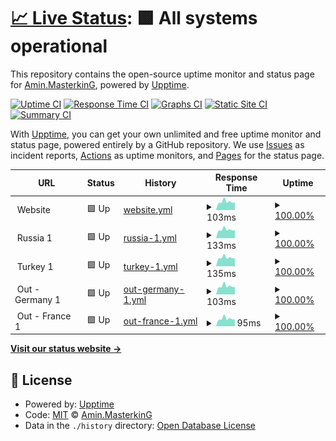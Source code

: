 # [📈 Live Status](https://stats.masterstream.ir): <!--live status--> **🟩 All systems operational**

This repository contains the open-source uptime monitor and status page for [Amin.MasterkinG](https://masterking32.com), powered by [Upptime](https://github.com/upptime/upptime).

[![Uptime CI](https://github.com/masterking32/masterstream_uptime/workflows/Uptime%20CI/badge.svg)](https://github.com/masterking32/masterstream_uptime/actions?query=workflow%3A%22Uptime+CI%22)
[![Response Time CI](https://github.com/masterking32/masterstream_uptime/workflows/Response%20Time%20CI/badge.svg)](https://github.com/masterking32/masterstream_uptime/actions?query=workflow%3A%22Response+Time+CI%22)
[![Graphs CI](https://github.com/masterking32/masterstream_uptime/workflows/Graphs%20CI/badge.svg)](https://github.com/masterking32/masterstream_uptime/actions?query=workflow%3A%22Graphs+CI%22)
[![Static Site CI](https://github.com/masterking32/masterstream_uptime/workflows/Static%20Site%20CI/badge.svg)](https://github.com/masterking32/masterstream_uptime/actions?query=workflow%3A%22Static+Site+CI%22)
[![Summary CI](https://github.com/masterking32/masterstream_uptime/workflows/Summary%20CI/badge.svg)](https://github.com/masterking32/masterstream_uptime/actions?query=workflow%3A%22Summary+CI%22)

With [Upptime](https://upptime.js.org), you can get your own unlimited and free uptime monitor and status page, powered entirely by a GitHub repository. We use [Issues](https://github.com/masterking32/masterstream_uptime/issues) as incident reports, [Actions](https://github.com/masterking32/masterstream_uptime/actions) as uptime monitors, and [Pages](https://stats.masterstream.ir) for the status page.

<!--start: status pages-->
<!-- This summary is generated by Upptime (https://github.com/upptime/upptime) -->
<!-- Do not edit this manually, your changes will be overwritten -->
<!-- prettier-ignore -->
| URL | Status | History | Response Time | Uptime |
| --- | ------ | ------- | ------------- | ------ |
| <img alt="" src="https://icons.duckduckgo.com/ip3/null.ico" height="13"> Website | 🟩 Up | [website.yml](https://github.com/masterking32/masterstream_uptime/commits/HEAD/history/website.yml) | <details><summary><img alt="Response time graph" src="./graphs/website/response-time-week.png" height="20"> 103ms</summary><br><a href="https://stats.masterstream.ir/history/website"><img alt="Response time 120" src="https://img.shields.io/endpoint?url=https%3A%2F%2Fraw.githubusercontent.com%2Fmasterking32%2Fmasterstream_uptime%2FHEAD%2Fapi%2Fwebsite%2Fresponse-time.json"></a><br><a href="https://stats.masterstream.ir/history/website"><img alt="24-hour response time 92" src="https://img.shields.io/endpoint?url=https%3A%2F%2Fraw.githubusercontent.com%2Fmasterking32%2Fmasterstream_uptime%2FHEAD%2Fapi%2Fwebsite%2Fresponse-time-day.json"></a><br><a href="https://stats.masterstream.ir/history/website"><img alt="7-day response time 103" src="https://img.shields.io/endpoint?url=https%3A%2F%2Fraw.githubusercontent.com%2Fmasterking32%2Fmasterstream_uptime%2FHEAD%2Fapi%2Fwebsite%2Fresponse-time-week.json"></a><br><a href="https://stats.masterstream.ir/history/website"><img alt="30-day response time 107" src="https://img.shields.io/endpoint?url=https%3A%2F%2Fraw.githubusercontent.com%2Fmasterking32%2Fmasterstream_uptime%2FHEAD%2Fapi%2Fwebsite%2Fresponse-time-month.json"></a><br><a href="https://stats.masterstream.ir/history/website"><img alt="1-year response time 116" src="https://img.shields.io/endpoint?url=https%3A%2F%2Fraw.githubusercontent.com%2Fmasterking32%2Fmasterstream_uptime%2FHEAD%2Fapi%2Fwebsite%2Fresponse-time-year.json"></a></details> | <details><summary><a href="https://stats.masterstream.ir/history/website">100.00%</a></summary><a href="https://stats.masterstream.ir/history/website"><img alt="All-time uptime 99.71%" src="https://img.shields.io/endpoint?url=https%3A%2F%2Fraw.githubusercontent.com%2Fmasterking32%2Fmasterstream_uptime%2FHEAD%2Fapi%2Fwebsite%2Fuptime.json"></a><br><a href="https://stats.masterstream.ir/history/website"><img alt="24-hour uptime 100.00%" src="https://img.shields.io/endpoint?url=https%3A%2F%2Fraw.githubusercontent.com%2Fmasterking32%2Fmasterstream_uptime%2FHEAD%2Fapi%2Fwebsite%2Fuptime-day.json"></a><br><a href="https://stats.masterstream.ir/history/website"><img alt="7-day uptime 100.00%" src="https://img.shields.io/endpoint?url=https%3A%2F%2Fraw.githubusercontent.com%2Fmasterking32%2Fmasterstream_uptime%2FHEAD%2Fapi%2Fwebsite%2Fuptime-week.json"></a><br><a href="https://stats.masterstream.ir/history/website"><img alt="30-day uptime 100.00%" src="https://img.shields.io/endpoint?url=https%3A%2F%2Fraw.githubusercontent.com%2Fmasterking32%2Fmasterstream_uptime%2FHEAD%2Fapi%2Fwebsite%2Fuptime-month.json"></a><br><a href="https://stats.masterstream.ir/history/website"><img alt="1-year uptime 99.45%" src="https://img.shields.io/endpoint?url=https%3A%2F%2Fraw.githubusercontent.com%2Fmasterking32%2Fmasterstream_uptime%2FHEAD%2Fapi%2Fwebsite%2Fuptime-year.json"></a></details>
| <img alt="" src="https://icons.duckduckgo.com/ip3/null.ico" height="13"> Russia 1 | 🟩 Up | [russia-1.yml](https://github.com/masterking32/masterstream_uptime/commits/HEAD/history/russia-1.yml) | <details><summary><img alt="Response time graph" src="./graphs/russia-1/response-time-week.png" height="20"> 133ms</summary><br><a href="https://stats.masterstream.ir/history/russia-1"><img alt="Response time 141" src="https://img.shields.io/endpoint?url=https%3A%2F%2Fraw.githubusercontent.com%2Fmasterking32%2Fmasterstream_uptime%2FHEAD%2Fapi%2Frussia-1%2Fresponse-time.json"></a><br><a href="https://stats.masterstream.ir/history/russia-1"><img alt="24-hour response time 124" src="https://img.shields.io/endpoint?url=https%3A%2F%2Fraw.githubusercontent.com%2Fmasterking32%2Fmasterstream_uptime%2FHEAD%2Fapi%2Frussia-1%2Fresponse-time-day.json"></a><br><a href="https://stats.masterstream.ir/history/russia-1"><img alt="7-day response time 133" src="https://img.shields.io/endpoint?url=https%3A%2F%2Fraw.githubusercontent.com%2Fmasterking32%2Fmasterstream_uptime%2FHEAD%2Fapi%2Frussia-1%2Fresponse-time-week.json"></a><br><a href="https://stats.masterstream.ir/history/russia-1"><img alt="30-day response time 137" src="https://img.shields.io/endpoint?url=https%3A%2F%2Fraw.githubusercontent.com%2Fmasterking32%2Fmasterstream_uptime%2FHEAD%2Fapi%2Frussia-1%2Fresponse-time-month.json"></a><br><a href="https://stats.masterstream.ir/history/russia-1"><img alt="1-year response time 138" src="https://img.shields.io/endpoint?url=https%3A%2F%2Fraw.githubusercontent.com%2Fmasterking32%2Fmasterstream_uptime%2FHEAD%2Fapi%2Frussia-1%2Fresponse-time-year.json"></a></details> | <details><summary><a href="https://stats.masterstream.ir/history/russia-1">100.00%</a></summary><a href="https://stats.masterstream.ir/history/russia-1"><img alt="All-time uptime 81.01%" src="https://img.shields.io/endpoint?url=https%3A%2F%2Fraw.githubusercontent.com%2Fmasterking32%2Fmasterstream_uptime%2FHEAD%2Fapi%2Frussia-1%2Fuptime.json"></a><br><a href="https://stats.masterstream.ir/history/russia-1"><img alt="24-hour uptime 100.00%" src="https://img.shields.io/endpoint?url=https%3A%2F%2Fraw.githubusercontent.com%2Fmasterking32%2Fmasterstream_uptime%2FHEAD%2Fapi%2Frussia-1%2Fuptime-day.json"></a><br><a href="https://stats.masterstream.ir/history/russia-1"><img alt="7-day uptime 100.00%" src="https://img.shields.io/endpoint?url=https%3A%2F%2Fraw.githubusercontent.com%2Fmasterking32%2Fmasterstream_uptime%2FHEAD%2Fapi%2Frussia-1%2Fuptime-week.json"></a><br><a href="https://stats.masterstream.ir/history/russia-1"><img alt="30-day uptime 100.00%" src="https://img.shields.io/endpoint?url=https%3A%2F%2Fraw.githubusercontent.com%2Fmasterking32%2Fmasterstream_uptime%2FHEAD%2Fapi%2Frussia-1%2Fuptime-month.json"></a><br><a href="https://stats.masterstream.ir/history/russia-1"><img alt="1-year uptime 100.00%" src="https://img.shields.io/endpoint?url=https%3A%2F%2Fraw.githubusercontent.com%2Fmasterking32%2Fmasterstream_uptime%2FHEAD%2Fapi%2Frussia-1%2Fuptime-year.json"></a></details>
| <img alt="" src="https://icons.duckduckgo.com/ip3/null.ico" height="13"> Turkey 1 | 🟩 Up | [turkey-1.yml](https://github.com/masterking32/masterstream_uptime/commits/HEAD/history/turkey-1.yml) | <details><summary><img alt="Response time graph" src="./graphs/turkey-1/response-time-week.png" height="20"> 135ms</summary><br><a href="https://stats.masterstream.ir/history/turkey-1"><img alt="Response time 143" src="https://img.shields.io/endpoint?url=https%3A%2F%2Fraw.githubusercontent.com%2Fmasterking32%2Fmasterstream_uptime%2FHEAD%2Fapi%2Fturkey-1%2Fresponse-time.json"></a><br><a href="https://stats.masterstream.ir/history/turkey-1"><img alt="24-hour response time 120" src="https://img.shields.io/endpoint?url=https%3A%2F%2Fraw.githubusercontent.com%2Fmasterking32%2Fmasterstream_uptime%2FHEAD%2Fapi%2Fturkey-1%2Fresponse-time-day.json"></a><br><a href="https://stats.masterstream.ir/history/turkey-1"><img alt="7-day response time 135" src="https://img.shields.io/endpoint?url=https%3A%2F%2Fraw.githubusercontent.com%2Fmasterking32%2Fmasterstream_uptime%2FHEAD%2Fapi%2Fturkey-1%2Fresponse-time-week.json"></a><br><a href="https://stats.masterstream.ir/history/turkey-1"><img alt="30-day response time 136" src="https://img.shields.io/endpoint?url=https%3A%2F%2Fraw.githubusercontent.com%2Fmasterking32%2Fmasterstream_uptime%2FHEAD%2Fapi%2Fturkey-1%2Fresponse-time-month.json"></a><br><a href="https://stats.masterstream.ir/history/turkey-1"><img alt="1-year response time 143" src="https://img.shields.io/endpoint?url=https%3A%2F%2Fraw.githubusercontent.com%2Fmasterking32%2Fmasterstream_uptime%2FHEAD%2Fapi%2Fturkey-1%2Fresponse-time-year.json"></a></details> | <details><summary><a href="https://stats.masterstream.ir/history/turkey-1">100.00%</a></summary><a href="https://stats.masterstream.ir/history/turkey-1"><img alt="All-time uptime 99.71%" src="https://img.shields.io/endpoint?url=https%3A%2F%2Fraw.githubusercontent.com%2Fmasterking32%2Fmasterstream_uptime%2FHEAD%2Fapi%2Fturkey-1%2Fuptime.json"></a><br><a href="https://stats.masterstream.ir/history/turkey-1"><img alt="24-hour uptime 100.00%" src="https://img.shields.io/endpoint?url=https%3A%2F%2Fraw.githubusercontent.com%2Fmasterking32%2Fmasterstream_uptime%2FHEAD%2Fapi%2Fturkey-1%2Fuptime-day.json"></a><br><a href="https://stats.masterstream.ir/history/turkey-1"><img alt="7-day uptime 100.00%" src="https://img.shields.io/endpoint?url=https%3A%2F%2Fraw.githubusercontent.com%2Fmasterking32%2Fmasterstream_uptime%2FHEAD%2Fapi%2Fturkey-1%2Fuptime-week.json"></a><br><a href="https://stats.masterstream.ir/history/turkey-1"><img alt="30-day uptime 100.00%" src="https://img.shields.io/endpoint?url=https%3A%2F%2Fraw.githubusercontent.com%2Fmasterking32%2Fmasterstream_uptime%2FHEAD%2Fapi%2Fturkey-1%2Fuptime-month.json"></a><br><a href="https://stats.masterstream.ir/history/turkey-1"><img alt="1-year uptime 99.45%" src="https://img.shields.io/endpoint?url=https%3A%2F%2Fraw.githubusercontent.com%2Fmasterking32%2Fmasterstream_uptime%2FHEAD%2Fapi%2Fturkey-1%2Fuptime-year.json"></a></details>
| <img alt="" src="https://icons.duckduckgo.com/ip3/null.ico" height="13"> Out - Germany 1 | 🟩 Up | [out-germany-1.yml](https://github.com/masterking32/masterstream_uptime/commits/HEAD/history/out-germany-1.yml) | <details><summary><img alt="Response time graph" src="./graphs/out-germany-1/response-time-week.png" height="20"> 103ms</summary><br><a href="https://stats.masterstream.ir/history/out-germany-1"><img alt="Response time 120" src="https://img.shields.io/endpoint?url=https%3A%2F%2Fraw.githubusercontent.com%2Fmasterking32%2Fmasterstream_uptime%2FHEAD%2Fapi%2Fout-germany-1%2Fresponse-time.json"></a><br><a href="https://stats.masterstream.ir/history/out-germany-1"><img alt="24-hour response time 92" src="https://img.shields.io/endpoint?url=https%3A%2F%2Fraw.githubusercontent.com%2Fmasterking32%2Fmasterstream_uptime%2FHEAD%2Fapi%2Fout-germany-1%2Fresponse-time-day.json"></a><br><a href="https://stats.masterstream.ir/history/out-germany-1"><img alt="7-day response time 103" src="https://img.shields.io/endpoint?url=https%3A%2F%2Fraw.githubusercontent.com%2Fmasterking32%2Fmasterstream_uptime%2FHEAD%2Fapi%2Fout-germany-1%2Fresponse-time-week.json"></a><br><a href="https://stats.masterstream.ir/history/out-germany-1"><img alt="30-day response time 107" src="https://img.shields.io/endpoint?url=https%3A%2F%2Fraw.githubusercontent.com%2Fmasterking32%2Fmasterstream_uptime%2FHEAD%2Fapi%2Fout-germany-1%2Fresponse-time-month.json"></a><br><a href="https://stats.masterstream.ir/history/out-germany-1"><img alt="1-year response time 116" src="https://img.shields.io/endpoint?url=https%3A%2F%2Fraw.githubusercontent.com%2Fmasterking32%2Fmasterstream_uptime%2FHEAD%2Fapi%2Fout-germany-1%2Fresponse-time-year.json"></a></details> | <details><summary><a href="https://stats.masterstream.ir/history/out-germany-1">100.00%</a></summary><a href="https://stats.masterstream.ir/history/out-germany-1"><img alt="All-time uptime 99.55%" src="https://img.shields.io/endpoint?url=https%3A%2F%2Fraw.githubusercontent.com%2Fmasterking32%2Fmasterstream_uptime%2FHEAD%2Fapi%2Fout-germany-1%2Fuptime.json"></a><br><a href="https://stats.masterstream.ir/history/out-germany-1"><img alt="24-hour uptime 100.00%" src="https://img.shields.io/endpoint?url=https%3A%2F%2Fraw.githubusercontent.com%2Fmasterking32%2Fmasterstream_uptime%2FHEAD%2Fapi%2Fout-germany-1%2Fuptime-day.json"></a><br><a href="https://stats.masterstream.ir/history/out-germany-1"><img alt="7-day uptime 100.00%" src="https://img.shields.io/endpoint?url=https%3A%2F%2Fraw.githubusercontent.com%2Fmasterking32%2Fmasterstream_uptime%2FHEAD%2Fapi%2Fout-germany-1%2Fuptime-week.json"></a><br><a href="https://stats.masterstream.ir/history/out-germany-1"><img alt="30-day uptime 100.00%" src="https://img.shields.io/endpoint?url=https%3A%2F%2Fraw.githubusercontent.com%2Fmasterking32%2Fmasterstream_uptime%2FHEAD%2Fapi%2Fout-germany-1%2Fuptime-month.json"></a><br><a href="https://stats.masterstream.ir/history/out-germany-1"><img alt="1-year uptime 99.45%" src="https://img.shields.io/endpoint?url=https%3A%2F%2Fraw.githubusercontent.com%2Fmasterking32%2Fmasterstream_uptime%2FHEAD%2Fapi%2Fout-germany-1%2Fuptime-year.json"></a></details>
| <img alt="" src="https://icons.duckduckgo.com/ip3/null.ico" height="13"> Out - France 1 | 🟩 Up | [out-france-1.yml](https://github.com/masterking32/masterstream_uptime/commits/HEAD/history/out-france-1.yml) | <details><summary><img alt="Response time graph" src="./graphs/out-france-1/response-time-week.png" height="20"> 95ms</summary><br><a href="https://stats.masterstream.ir/history/out-france-1"><img alt="Response time 110" src="https://img.shields.io/endpoint?url=https%3A%2F%2Fraw.githubusercontent.com%2Fmasterking32%2Fmasterstream_uptime%2FHEAD%2Fapi%2Fout-france-1%2Fresponse-time.json"></a><br><a href="https://stats.masterstream.ir/history/out-france-1"><img alt="24-hour response time 86" src="https://img.shields.io/endpoint?url=https%3A%2F%2Fraw.githubusercontent.com%2Fmasterking32%2Fmasterstream_uptime%2FHEAD%2Fapi%2Fout-france-1%2Fresponse-time-day.json"></a><br><a href="https://stats.masterstream.ir/history/out-france-1"><img alt="7-day response time 95" src="https://img.shields.io/endpoint?url=https%3A%2F%2Fraw.githubusercontent.com%2Fmasterking32%2Fmasterstream_uptime%2FHEAD%2Fapi%2Fout-france-1%2Fresponse-time-week.json"></a><br><a href="https://stats.masterstream.ir/history/out-france-1"><img alt="30-day response time 100" src="https://img.shields.io/endpoint?url=https%3A%2F%2Fraw.githubusercontent.com%2Fmasterking32%2Fmasterstream_uptime%2FHEAD%2Fapi%2Fout-france-1%2Fresponse-time-month.json"></a><br><a href="https://stats.masterstream.ir/history/out-france-1"><img alt="1-year response time 111" src="https://img.shields.io/endpoint?url=https%3A%2F%2Fraw.githubusercontent.com%2Fmasterking32%2Fmasterstream_uptime%2FHEAD%2Fapi%2Fout-france-1%2Fresponse-time-year.json"></a></details> | <details><summary><a href="https://stats.masterstream.ir/history/out-france-1">100.00%</a></summary><a href="https://stats.masterstream.ir/history/out-france-1"><img alt="All-time uptime 99.71%" src="https://img.shields.io/endpoint?url=https%3A%2F%2Fraw.githubusercontent.com%2Fmasterking32%2Fmasterstream_uptime%2FHEAD%2Fapi%2Fout-france-1%2Fuptime.json"></a><br><a href="https://stats.masterstream.ir/history/out-france-1"><img alt="24-hour uptime 100.00%" src="https://img.shields.io/endpoint?url=https%3A%2F%2Fraw.githubusercontent.com%2Fmasterking32%2Fmasterstream_uptime%2FHEAD%2Fapi%2Fout-france-1%2Fuptime-day.json"></a><br><a href="https://stats.masterstream.ir/history/out-france-1"><img alt="7-day uptime 100.00%" src="https://img.shields.io/endpoint?url=https%3A%2F%2Fraw.githubusercontent.com%2Fmasterking32%2Fmasterstream_uptime%2FHEAD%2Fapi%2Fout-france-1%2Fuptime-week.json"></a><br><a href="https://stats.masterstream.ir/history/out-france-1"><img alt="30-day uptime 100.00%" src="https://img.shields.io/endpoint?url=https%3A%2F%2Fraw.githubusercontent.com%2Fmasterking32%2Fmasterstream_uptime%2FHEAD%2Fapi%2Fout-france-1%2Fuptime-month.json"></a><br><a href="https://stats.masterstream.ir/history/out-france-1"><img alt="1-year uptime 99.45%" src="https://img.shields.io/endpoint?url=https%3A%2F%2Fraw.githubusercontent.com%2Fmasterking32%2Fmasterstream_uptime%2FHEAD%2Fapi%2Fout-france-1%2Fuptime-year.json"></a></details>

<!--end: status pages-->

[**Visit our status website →**](https://stats.masterstream.ir)

## 📄 License

- Powered by: [Upptime](https://github.com/upptime/upptime)
- Code: [MIT](./LICENSE) © [Amin.MasterkinG](https://masterking32.com)
- Data in the `./history` directory: [Open Database License](https://opendatacommons.org/licenses/odbl/1-0/)
